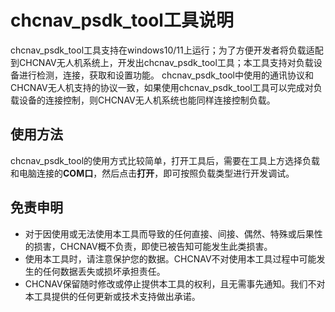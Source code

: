 # chcnav_psdk_tool工具说明
chcnav_psdk_tool工具支持在windows10/11上运行；为了方便开发者将负载适配到CHCNAV无人机系统上，开发出chcnav_psdk_tool工具；本工具支持对负载设备进行检测，连接，获取和设置功能。
chcnav_psdk_tool中使用的通讯协议和CHCNAV无人机支持的协议一致，如果使用chcnav_psdk_tool工具可以完成对负载设备的连接控制，则CHCNAV无人机系统也能同样连接控制负载。

## 使用方法
chcnav_psdk_tool的使用方式比较简单，打开工具后，需要在工具上方选择负载和电脑连接的**COM口**，然后点击**打开**，即可按照负载类型进行开发调试。

## 免责申明
* 对于因使用或无法使用本工具而导致的任何直接、间接、偶然、特殊或后果性的损害，CHCNAV概不负责，即使已被告知可能发生此类损害。
* 使用本工具时，请注意保护您的数据。CHCNAV不对使用本工具过程中可能发生的任何数据丢失或损坏承担责任。
* CHCNAV保留随时修改或停止提供本工具的权利，且无需事先通知。我们不对本工具提供的任何更新或技术支持做出承诺。
